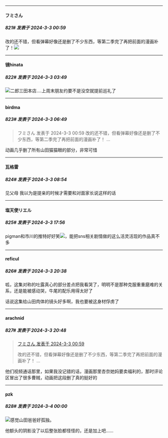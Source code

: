 ﻿
*****

####  フミさん  
##### 821#       发表于 2024-3-3 00:59

改的还不错，但看弹幕好像还是删了不少东西，等第二季完了再把前面的漫画补了！<img src="https://static.saraba1st.com/image/smiley/face2017/075.png" referrerpolicy="no-referrer">


*****

####  镜hinata  
##### 822#       发表于 2024-3-3 03:49

<img src="https://static.saraba1st.com/image/smiley/face2017/009.gif" referrerpolicy="no-referrer">二郎三田本店....上周末朋友约要不是没空就提前巡礼了


*****

####  birdma  
##### 823#       发表于 2024-3-3 06:49

<blockquote>フミさん 发表于 2024-3-3 00:59
改的还不错，但看弹幕好像还是删了不少东西，等第二季完了再把前面的漫画补了！ ...</blockquote>
动画几乎删了所有山田猫猫眼的部分，非常可惜


*****

####  瓦格雷  
##### 824#       发表于 2024-3-3 08:54

见父母 我以为是提亲的时候才需要和对面家长说这样的话


*****

####  塩天使リエル  
##### 825#       发表于 2024-3-3 17:56

pigman和市川的推特好好笑<img src="https://static.saraba1st.com/image/smiley/face2017/066.png" referrerpolicy="no-referrer">，能把sns相关剧情做的这么活灵活现的作品真不多


*****

####  reficul  
##### 826#       发表于 2024-3-3 20:38

呱，这集对称的吐露真心的部分差点把我看哭了，明明不是那种克服重重磨难的关系，还是能被感动哭，牛尾的配乐用得太好了

话说这集给山田肉体的镜头好多啊，我也要被这身材俘虏了


*****

####  arachnid  
##### 827#       发表于 2024-3-3 20:48

<blockquote><a href="httphttps://bbs.saraba1st.com/2b/forum.php?mod=redirect&amp;goto=findpost&amp;pid=64128923&amp;ptid=2084750" target="_blank">フミさん 发表于 2024-3-3 00:59</a>

改的还不错，但看弹幕好像还是删了不少东西，等第二季完了再把前面的漫画补了！ ...</blockquote>
他们视频通话那里，如果我没记错的话，漫画那里杏奈她妈要卖福利的，那时评论区冒出了很多曹贼，动画把这段删了真的挺好的


*****

####  pzk  
##### 828#       发表于 2024-3-4 00:00

<img src="https://static.saraba1st.com/image/smiley/face2017/018.png" referrerpolicy="no-referrer">感觉山田爸爸好孤独。

他额头的阴影没了以后整张脸都怪怪的，还是加上吧……

